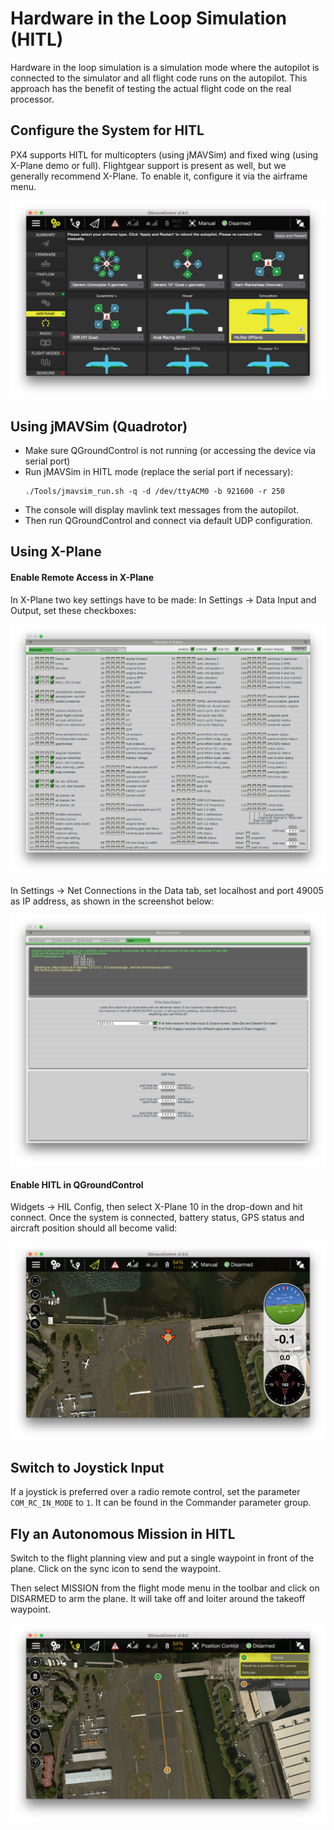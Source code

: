 # Hardware in the Loop Simulation (HITL)

Hardware in the loop simulation is a simulation mode where the autopilot is connected to the simulator and all flight code runs on the autopilot. This approach has the benefit of testing the actual flight code on the real processor.

## Configure the System for HITL

PX4 supports HITL for multicopters (using jMAVSim) and fixed wing (using X-Plane demo or full). Flightgear support is present as well, but we generally recommend X-Plane. To enable it, configure it via the airframe menu.

![](images/gcs/qgc_hil_config.png)

## Using jMAVSim (Quadrotor)

- Make sure QGroundControl is not running (or accessing the device via serial port)
- Run jMAVSim in HITL mode (replace the serial port if necessary):
  ```
  ./Tools/jmavsim_run.sh -q -d /dev/ttyACM0 -b 921600 -r 250
  ```
- The console will display mavlink text messages from the autopilot.
- Then run QGroundControl and connect via default UDP configuration.


## Using X-Plane
#### Enable Remote Access in X-Plane

In X-Plane two key settings have to be made: In Settings -> Data Input and Output, set these checkboxes:

![](images/gcs/xplane_data_config.png)

In Settings -> Net Connections in the Data tab, set localhost and port 49005 as IP address, as shown in the screenshot below:

![](images/gcs/xplane_net_config.png)

#### Enable HITL in QGroundControl

Widgets -> HIL Config, then select X-Plane 10 in the drop-down and hit connect. Once the system is connected, battery status, GPS status and aircraft position should all become valid:

![](images/gcs/qgc_sim_run.png)

## Switch to Joystick Input

If a joystick is preferred over a radio remote control, set the parameter `COM_RC_IN_MODE` to `1`. It can be found in the Commander parameter group.

## Fly an Autonomous Mission in HITL

Switch to the flight planning view and put a single waypoint in front of the plane. Click on the sync icon to send the waypoint.

Then select MISSION from the flight mode menu in the toolbar and click on DISARMED to arm the plane. It will take off and loiter around the takeoff waypoint.

![](images/gcs/qgc_sim_mission.png)
